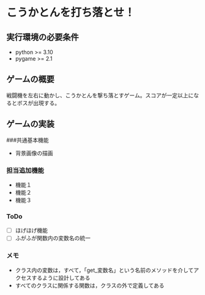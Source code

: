 # こうかとんを打ち落とせ！
## 実行環境の必要条件
* python >= 3.10
* pygame >= 2.1

## ゲームの概要
戦闘機を左右に動かし、こうかとんを撃ち落とすゲーム。スコアが一定以上になるとボスが出現する。

## ゲームの実装
###共通基本機能
* 背景画像の描画
### 担当追加機能
* 機能１
* 機能２
* 機能３
### ToDo
- [ ] ほげほげ機能
- [ ] ふがふが関数内の変数名の統一
### メモ
* クラス内の変数は，すべて，「get_変数名」という名前のメソッドを介してアクセスするように設計してある
* すべてのクラスに関係する関数は，クラスの外で定義してある
